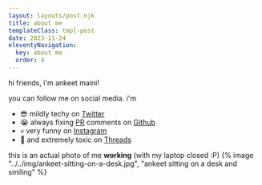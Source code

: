 ```yaml
---
layout: layouts/post.njk
title: about me
templateClass: tmpl-post
date: 2023-11-24
eleventyNavigation:
  key: about me
  order: 4
---
```


hi friends, i'm ankeet maini!

you can follow me on social media. i'm

- 😎 mildly techy on [Twitter](https://twitter.com/ankeetmaini)
- 😭 always fixing [PR](https://twitter.com/ankeetmaini/status/1285994292666871814) comments on [Github](https://github.com/ankeetmaini/)
- 💀 very funny on [Instagram](https://www.instagram.com/ankeetmaini/)
- 🚩 and extremely toxic on [Threads](https://www.threads.net/@ankeetmaini)

this is an actual photo of me **working** (with my laptop closed :P)
{% image "../../img/ankeet-sitting-on-a-desk.jpg", "ankeet sitting on a desk and smiling" %}
